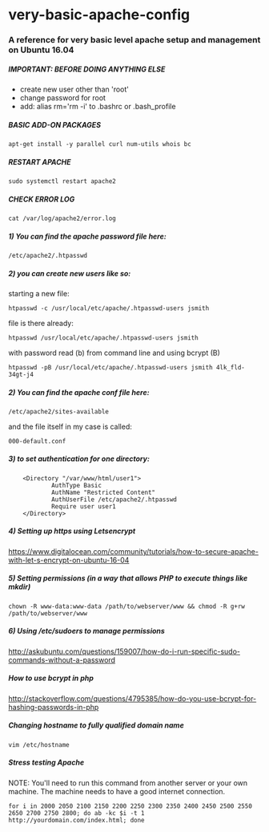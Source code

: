 # very-basic-apache-config
### A reference for very basic level apache setup and management on Ubuntu 16.04

##### IMPORTANT: BEFORE DOING ANYTHING ELSE 

- create new user other than 'root'
- change password for root 
- add: alias rm='rm -i' to .bashrc or .bash_profile

##### BASIC ADD-ON PACKAGES

    apt-get install -y parallel curl num-utils whois bc 

##### RESTART APACHE

    sudo systemctl restart apache2
    
##### CHECK ERROR LOG

    cat /var/log/apache2/error.log

##### 1) You can find the apache password file here: 

    /etc/apache2/.htpasswd

##### 2) you can create new users like so: 

starting a new file: 

    htpasswd -c /usr/local/etc/apache/.htpasswd-users jsmith

file is there already: 

    htpasswd /usr/local/etc/apache/.htpasswd-users jsmith

with password read (b) from command line and using bcrypt (B)

    htpasswd -pB /usr/local/etc/apache/.htpasswd-users jsmith 4lk_fld-34gt-j4

##### 2) You can find the apache conf file here: 

    /etc/apache2/sites-available

and the file itself in my case is called: 

    000-default.conf

##### 3) to set authentication for one directory: 

        <Directory "/var/www/html/user1">
                AuthType Basic
                AuthName "Restricted Content"
                AuthUserFile /etc/apache2/.htpasswd
                Require user user1
        </Directory> 

##### 4) Setting up https using Letsencrypt

https://www.digitalocean.com/community/tutorials/how-to-secure-apache-with-let-s-encrypt-on-ubuntu-16-04

##### 5) Setting permissions (in a way that allows PHP to execute things like mkdir) 

    chown -R www-data:www-data /path/to/webserver/www && chmod -R g+rw /path/to/webserver/www

##### 6) Using /etc/sudoers to manage permissions

http://askubuntu.com/questions/159007/how-do-i-run-specific-sudo-commands-without-a-password

##### How to use bcrypt in php 

http://stackoverflow.com/questions/4795385/how-do-you-use-bcrypt-for-hashing-passwords-in-php

##### Changing hostname to fully qualified domain name

    vim /etc/hostname
    
##### Stress testing Apache 

NOTE: You'll need to run this command from another server or your own machine. The machine needs to have a good internet connection. 

    for i in 2000 2050 2100 2150 2200 2250 2300 2350 2400 2450 2500 2550 2650 2700 2750 2800; do ab -kc $i -t 1 http://yourdomain.com/index.html; done
